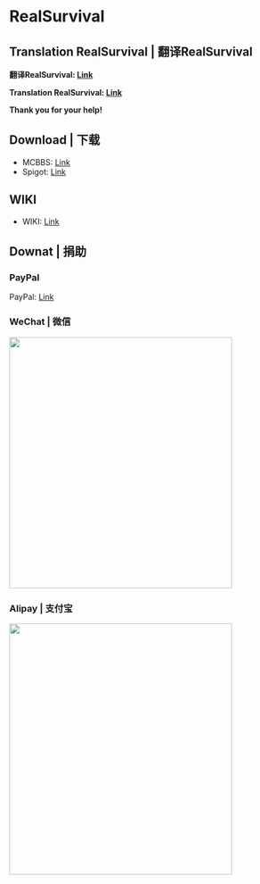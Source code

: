 # RealSurvival  
  
## Translation RealSurvival | 翻译RealSurvival  
  
**翻译RealSurvival: [Link](https://www.transifex.com/subr/realsurvival/dashboard/)**  
  
**Translation RealSurvival: [Link](https://www.transifex.com/subr/realsurvival/dashboard/)**  
  
**Thank you for your help!**  
  
## Download | 下载  
  
 * MCBBS: [Link](http://www.mcbbs.net/thread-691965-1-1.html)  
 * Spigot: [Link](https://www.spigotmc.org/resources/realsurvival-1-8-1-12.44213/)  
  
## WIKI  
  
 * WIKI: [Link](https://github.com/SchoolUniform/RealSurvival/wiki)  
  
## Downat | 捐助  
  
### PayPal  
PayPal: [Link](https://www.paypal.me/SchoolUniform)  
  
### WeChat | 微信  
<img src="https://i.loli.net/2018/05/12/5af6f5f0dbc06.png" width="400" height="450" />  
  
### Alipay | 支付宝  
<img src="https://i.loli.net/2018/05/12/5af6f5f0dbb5b.png" width="400" height="450" />  
 
